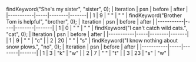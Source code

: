 findKeyword("She's my sister", "sister", 0);
| Iteration | psn | before | after |
|-----------|-----|--------|-------|
| 1         | 9   |   " "     |   " "    |
findKeyword("Brother Tom is helpful", "brother", 0);
| Iteration | psn | before | after |
|-----------|-----|--------|-------|
| 1         | 0   | " "    | " "   |
findKeyword("I can't catch wild cats.", "cat", 0);
| Iteration | psn | before | after |
|-----------|-----|--------|-------|
| 1         | 9   | " "    | "c"   |
| 2         | 20  | " "    | "s"   |
findKeyword("I know nothing about snow plows.", "no", 0);
| Iteration | psn | before | after |
|-----------|-----|--------|-------|
| 1         | 3   | "k"    | "w"   |
| 2         | 7   | " "    | "t"   |
| 3         | 23  | "s"    | "w"   |


